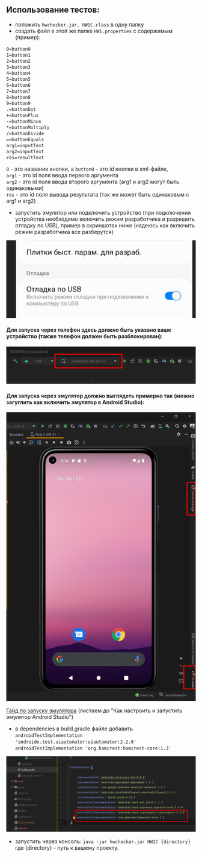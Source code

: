 ## Использование тестов:

- положить ``hwchecker.jar, HW1C.class`` в одну папку
- создать файл в этой же папке ``HW1.properties`` с содержимым (пример):
```
0=button0
1=button1
2=button2
3=button3
4=button4
5=button5
6=button6
7=button7
8=button8
9=button9
.=buttonDot
+=buttonPlus
-=buttonMinus
*=buttonMultiply
/=buttonDivide
==buttonEquals
arg1=inputText
arg2=inputText
res=resultText
```
``0`` - это название кнопки, а ``button0`` - это id кнопки в xml-файле,  
``arg1`` - это id поля ввода первого аргумента  
``arg2`` - это id поля ввода второго аргумента (arg1 и arg2 могут быть одинаковыми)  
``res`` - это id поля вывода результата (так же может быть одинаковым с arg1 и arg2)
- запустить эмулятор или подключить устройство (при подключении устройства необходимо включить режим разработчика 
и разрешить отладку по USB), пример в скриншотах ниже (надеюсь как включить режим разработчика все разберутся)

![alt text](developer_mode.png)
 
#### Для запуска через телефон здесь должно быть указано ваше устройство (также телефон должен быть разблокирован):

![alt text](device.png)

#### Для запуска через эмулятор должно выглядеть примерно так (можно загуглить как включить эмулятор в Android Studio):

![alt text](emulator.png)

[Гайд по запуску эмулятора](https://tunecom.ru/virtual-machines/390-ispolzuem-android-studio-v-kachestve-jemuljatora-smartfona.html)
(листаем до "Как настроить и запустить эмулятор Android Studio")

- в dependencies в build.gradle файле добавить  
``androidTestImplementation 'androidx.test.uiautomator:uiautomator:2.2.0'``
``androidTestImplementation 'org.hamcrest:hamcrest-core:1.3'``

![alt text](gradle.png)

- запустить через консоль: ```java -jar hwchecker.jar HW1C {directory}```  
где {directory} - путь к вашему проекту.



